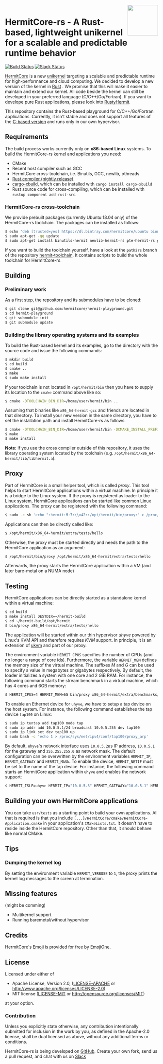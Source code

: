 <img width="100" align="right" src="img/hermitcore_logo.png" />


# HermitCore-rs - A Rust-based, lightweight unikernel for a scalable and predictable runtime behavior

[![Build Status](https://git.rwth-aachen.de/acs/public/hermitcore/hermit-playground/badges/master/pipeline.svg)](https://git.rwth-aachen.de/acs/public/hermitcore/hermit-playground/pipelines)
[![Slack Status](https://radiant-ridge-95061.herokuapp.com/badge.svg)](https://radiant-ridge-95061.herokuapp.com)

[HermitCore]( http://www.hermitcore.org ) is a new
[unikernel](http://unikernel.org) targeting a scalable and predictable runtime
for high-performance and cloud computing.
We decided to develop a new version of the kernel in [Rust](https://www.rust-lang.org) .
We promise that this will make it easier to maintain and extend our kernel.
All code beside the kernel can still be developed in your preferred language (C/C++/Go/Fortran).
If you want to develope pure Rust applications, please look into [RustyHermit](https://github.com/hermitcore/libhermit-rs).

This repository contains the Rust-based playground for C/C++/Go/Fortran applications.
Currently, it isn't stable and does not support all features of the [C-based version](https://github.com/hermitcore/libhermit) and runs only in our own hypervisor.

## Requirements

The build process works currently only on **x86-based Linux** systems. To build
the HermitCore-rs kernel and applications you need:

 * CMake
 * Recent host compiler such as GCC
 * HermitCore cross-toolchain, i.e. Binutils, GCC, newlib, pthreads
 * [Rust compiler (nightly release)](https://www.rust-lang.org/en-US/install.html)
 * [cargo-xbuild](https://github.com/rust-osdev/cargo-xbuild), which can be installed with `cargo install cargo-xbuild`
 * Rust source code for cross-compiling, which can be installed with `rustup component add rust-src`.

### HermitCore-rs cross-toolchain

We provide prebuilt packages (currently Ubuntu 18.04 only) of the HermitCore-rs
toolchain. The packages can be installed as follows:

```bash
$ echo "deb [trusted=yes] https://dl.bintray.com/hermitcore/ubuntu bionic main" | sudo tee -a /etc/apt/sources.list
$ sudo apt-get -qq update
$ sudo apt-get install binutils-hermit newlib-hermit-rs pte-hermit-rs gcc-hermit-rs libomp-hermit-rs
```

If you want to build the toolchain yourself, have a look at the `path2rs` branch of the repository
[hermit-toolchain](https://github.com/hermitcore/hermit-toolchain).
It contains scripts to build the whole toolchain for HermitCore-rs.

## Building

### Preliminary work

As a first step, the repository and its submodules have to be cloned:

```bash
$ git clone git@github.com:hermitcore/hermit-playground.git
$ cd hermit-playground
$ git submodule init
$ git submodule update
```

### Building the library operating systems and its examples

To build the Rust-based kernel and its examples, go to the directory with the source code
and issue the following commands:

```bash
$ mkdir build
$ cd build
$ cmake ..
$ make
$ sudo make install
```

If your toolchain is not located in `/opt/hermit/bin` then you have to supply
its location to the `cmake` command above like so:

```bash
$ cmake -DTOOLCHAIN_BIN_DIR=/home/user/hermit/bin ..
```

Assuming that binaries like `x86_64-hermit-gcc` and friends are located in that
directory.
To install your new version in the same directory, you have to set the installation path and install HermitCore-rs as follows:

```bash
$ cmake -DTOOLCHAIN_BIN_DIR=/home/user/hermit/bin -DCMAKE_INSTALL_PREFIX=/home/user/hermit ..
$ make
$ make install
```

**Note:** If you use the cross compiler outside of this repository, it uses the library operating system located
by the toolchain (e.g. `/opt/hermit/x86_64-hermit/lib/libhermit.a`).

## Proxy

Part of HermitCore is a small helper tool, which is called *proxy*.
This tool helps to start HermitCore applications within a virtual machine.
In principle it is a bridge to the Linux system.
If the proxy is registered as loader to the Linux system, HermitCore applications can be started like common Linux applications.
The proxy can be registered with the following command:

```bash
$ sudo -c sh 'echo ":hermit:M:7:\\x42::/opt/hermit/bin/proxy:" > /proc/sys/fs/binfmt_misc/register'
```

Applications can then be directly called like:
```bash
$ /opt/hermit/x86_64-hermit/extra/tests/hello
```

Otherwise, the proxy must be started directly and needs the path to the HermitCore application as an argument:
```bash
$ /opt/hermit/bin/proxy /opt/hermit/x86_64-hermit/extra/tests/hello
```

Afterwards, the proxy starts the HermitCore application within a VM (and later bare-metal on a NUMA node)

## Testing

HermitCore applications can be directly started as a standalone kernel within a
virtual machine:

```bash
$ cd build
$ make install DESTDIR=~/hermit-build
$ cd ~/hermit-build/opt/hermit
$ bin/proxy x86_64-hermit/extra/tests/hello
```

The application will be started within our thin
hypervisor _uhyve_ powered by Linux's KVM API and therefore requires *KVM* support.
In principle, it is an extension of [ukvm](https://www.usenix.org/sites/default/files/conference/protected-files/hotcloud16_slides_williams.pdf) and part of our proxy.

The environment variable `HERMIT_CPUS` specifies the number of
CPUs (and no longer a range of core ids). Furthermore, the variable `HERMIT_MEM`
defines the memory size of the virtual machine. The suffixes *M* and *G* can be
used to specify a value in megabytes or gigabytes respectively. By default, the
loader initializes a system with one core and 2 GiB RAM.
For instance, the following command starts the stream benchmark in a virtual machine, which
has 4 cores and 6GB memory:

```bash
$ HERMIT_CPUS=4 HERMIT_MEM=6G bin/proxy x86_64-hermit/extra/benchmarks/stream
```

To enable an Ethernet device for `uhyve`, we have to setup a tap device on the
host system. For instance, the following command establishes the tap device
`tap100` on Linux:

```bash
$ sudo ip tuntap add tap100 mode tap
$ sudo ip addr add 10.0.5.1/24 broadcast 10.0.5.255 dev tap100
$ sudo ip link set dev tap100 up
$ sudo bash -c 'echo 1 > /proc/sys/net/ipv4/conf/tap100/proxy_arp'
```

By default, `uhyve`'s network interface uses `10.0.5.2`as IP address, `10.0.5.1`
for the gateway and `255.255.255.0` as network mask.
The default configuration can be overwritten by the environment variables
`HERMIT_IP`, `HERMIT_GATEWAY` and `HERMIT_MASk`.
To enable the device, `HERMIT_NETIF` must be set to the name of the tap device.
For instance, the following command starts an HermitCore application within `uhyve`
and enables the network support:

```bash
$ HERMIT_ISLE=uhyve HERMIT_IP="10.0.5.3" HERMIT_GATEWAY="10.0.5.1" HERMIT_MASK="255.255.255.0" HERMIT_NETIF=tap100 bin/proxy x86_64-hermit/extra/tests/hello
```

## Building your own HermitCore applications

You can take `usr/tests` as a starting point to build your own applications. All
that is required is that you include
`[...]/HermitCore/cmake/HermitCore-Application.cmake` in your application's
`CMakeLists.txt`. It doesn't have to reside inside the HermitCore repository.
Other than that, it should behave like normal CMake.

## Tips

### Dumping the kernel log

By setting the environment variable `HERMIT_VERBOSE` to `1`, the proxy prints
the kernel log messages to the screen at termination.

## Missing features
(might be comming)
* Multikernel support
* Running baremetal/without hypervisor

## Credits

HermitCore's Emoji is provided for free by [EmojiOne](https://www.gfxmag.com/crab-emoji-vector-icon/).

## License

Licensed under either of

 * Apache License, Version 2.0, ([LICENSE-APACHE](LICENSE-APACHE) or http://www.apache.org/licenses/LICENSE-2.0)
 * MIT license ([LICENSE-MIT](LICENSE-MIT) or http://opensource.org/licenses/MIT)

at your option.

### Contribution

Unless you explicitly state otherwise, any contribution intentionally submitted for inclusion in the work by you, as defined in the Apache-2.0 license, shall be dual licensed as above, without any additional terms or conditions.

HermitCore-rs is being developed on [GitHub](https://github.com/hermitcore/hermit-playground	).
Create your own fork, send us a pull request, and chat with us on [Slack](https://radiant-ridge-95061.herokuapp.com)
